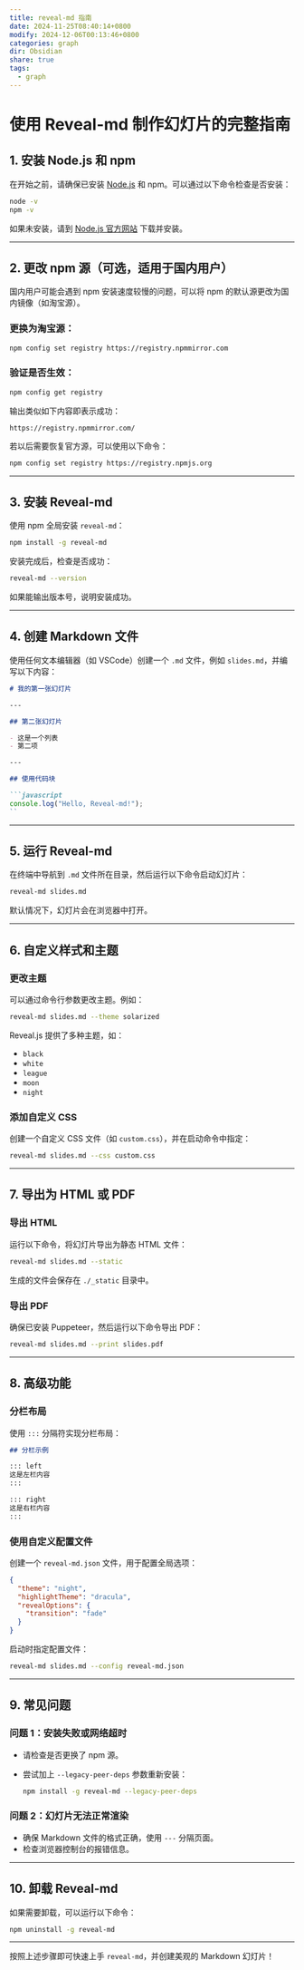 ```yaml
---
title: reveal-md 指南
date: 2024-11-25T08:40:14+0800
modify: 2024-12-06T00:13:46+0800
categories: graph
dir: Obsidian
share: true
tags:
  - graph
---
```


# 使用 Reveal-md 制作幻灯片的完整指南

## 1. 安装 Node.js 和 npm

在开始之前，请确保已安装 [Node.js](https://nodejs.org/) 和 npm。可以通过以下命令检查是否安装：

```bash
node -v
npm -v
```

如果未安装，请到 [Node.js 官方网站](https://nodejs.org/) 下载并安装。

---

## 2. 更改 npm 源（可选，适用于国内用户）

国内用户可能会遇到 npm 安装速度较慢的问题，可以将 npm 的默认源更改为国内镜像（如淘宝源）。

### 更换为淘宝源：

```bash
npm config set registry https://registry.npmmirror.com
```

### 验证是否生效：

```bash
npm config get registry
```

输出类似如下内容即表示成功：

```
https://registry.npmmirror.com/
```

若以后需要恢复官方源，可以使用以下命令：

```bash
npm config set registry https://registry.npmjs.org
```

---

## 3. 安装 Reveal-md

使用 npm 全局安装 `reveal-md`：

```bash
npm install -g reveal-md
```

安装完成后，检查是否成功：

```bash
reveal-md --version
```

如果能输出版本号，说明安装成功。

---

## 4. 创建 Markdown 文件

使用任何文本编辑器（如 VSCode）创建一个 `.md` 文件，例如 `slides.md`，并编写以下内容：

```markdown
# 我的第一张幻灯片

---

## 第二张幻灯片

- 这是一个列表
- 第二项

---

## 使用代码块

```javascript
console.log("Hello, Reveal-md!");
``

```

---

## 5. 运行 Reveal-md

在终端中导航到 `.md` 文件所在目录，然后运行以下命令启动幻灯片：

```bash
reveal-md slides.md
```

默认情况下，幻灯片会在浏览器中打开。

---

## 6. 自定义样式和主题

### 更改主题

可以通过命令行参数更改主题。例如：

```bash
reveal-md slides.md --theme solarized
```

Reveal.js 提供了多种主题，如：

- `black`
- `white`
- `league`
- `moon`
- `night`

### 添加自定义 CSS

创建一个自定义 CSS 文件（如 `custom.css`），并在启动命令中指定：

```bash
reveal-md slides.md --css custom.css
```

---

## 7. 导出为 HTML 或 PDF

### 导出 HTML

运行以下命令，将幻灯片导出为静态 HTML 文件：

```bash
reveal-md slides.md --static
```

生成的文件会保存在 `./_static` 目录中。

### 导出 PDF

确保已安装 Puppeteer，然后运行以下命令导出 PDF：

```bash
reveal-md slides.md --print slides.pdf
```

---

## 8. 高级功能

### 分栏布局

使用 `:::` 分隔符实现分栏布局：

```markdown
## 分栏示例

::: left
这是左栏内容
:::

::: right
这是右栏内容
:::
```

### 使用自定义配置文件

创建一个 `reveal-md.json` 文件，用于配置全局选项：

```json
{
  "theme": "night",
  "highlightTheme": "dracula",
  "revealOptions": {
    "transition": "fade"
  }
}
```

启动时指定配置文件：

```bash
reveal-md slides.md --config reveal-md.json
```

---

## 9. 常见问题

### 问题 1：安装失败或网络超时

- 请检查是否更换了 npm 源。
- 尝试加上 `--legacy-peer-deps` 参数重新安装：

  ```bash
  npm install -g reveal-md --legacy-peer-deps
  ```

### 问题 2：幻灯片无法正常渲染

- 确保 Markdown 文件的格式正确，使用 `---` 分隔页面。
- 检查浏览器控制台的报错信息。

---

## 10. 卸载 Reveal-md

如果需要卸载，可以运行以下命令：

```bash
npm uninstall -g reveal-md
```

---

按照上述步骤即可快速上手 `reveal-md`，并创建美观的 Markdown 幻灯片！